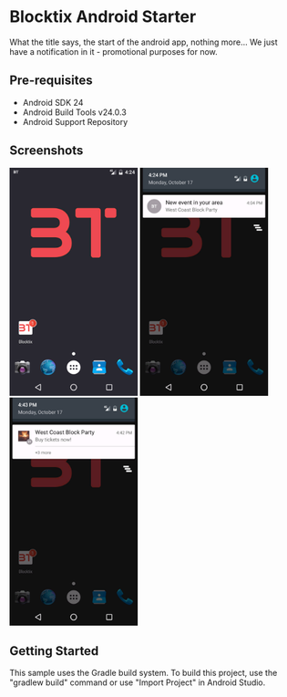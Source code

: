 Blocktix Android Starter
========================

What the title says, the start of the android app, nothing more... We just have a notification in it - promotional purposes for now.

Pre-requisites
--------------

- Android SDK 24
- Android Build Tools v24.0.3
- Android Support Repository

Screenshots
-------------

<img src="screenshots/notification-1.png" height="400" alt="Screenshot"/> 
<img src="screenshots/notification-2.png" height="400" alt="Screenshot"/> 
<img src="screenshots/notification-3.png" height="400" alt="Screenshot"/> 

Getting Started
---------------
This sample uses the Gradle build system. To build this project, use the
"gradlew build" command or use "Import Project" in Android Studio.

